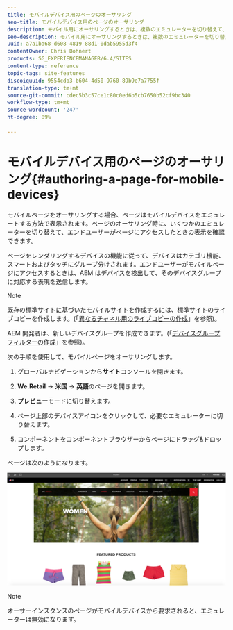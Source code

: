 ```yaml
---
title: モバイルデバイス用のページのオーサリング
seo-title: モバイルデバイス用のページのオーサリング
description: モバイル用にオーサリングするときは、複数のエミュレーターを切り替えて、エンドユーザー向けの表示を見ることができます。
seo-description: モバイル用にオーサリングするときは、複数のエミュレーターを切り替えて、エンドユーザー向けの表示を見ることができます。
uuid: a7a1ba68-d608-4819-88d1-0dab5955d3f4
contentOwner: Chris Bohnert
products: SG_EXPERIENCEMANAGER/6.4/SITES
content-type: reference
topic-tags: site-features
discoiquuid: 9554cdb3-b604-4d50-9760-89b9e7a7755f
translation-type: tm+mt
source-git-commit: cdec5b3c57ce1c80c0ed6b5cb7650b52cf9bc340
workflow-type: tm+mt
source-wordcount: '247'
ht-degree: 89%

---
```



# モバイルデバイス用のページのオーサリング{#authoring-a-page-for-mobile-devices}

モバイルページをオーサリングする場合、ページはモバイルデバイスをエミュレートする方法で表示されます。ページのオーサリング時に、いくつかのエミュレーターを切り替えて、エンドユーザーがページにアクセスしたときの表示を確認できます。

ページをレンダリングするデバイスの機能に従って、デバイスはカテゴリ機能、スマートおよびタッチにグループ分けされます。エンドユーザーがモバイルページにアクセスするときは、AEM はデバイスを検出して、そのデバイスグループに対応する表現を送信します。

>[!NOTE]
>
>既存の標準サイトに基づいたモバイルサイトを作成するには、標準サイトのライブコピーを作成します。(「[異なるチャネル用のライブコピーの作成](/help/sites-administering/msm-livecopy.md)」を参照)。
>
>AEM 開発者は、新しいデバイスグループを作成できます。(「[デバイスグループフィルターの作成](/help/sites-developing/groupfilters.md)」を参照)。

次の手順を使用して、モバイルページをオーサリングします。

1. グローバルナビゲーションから&#x200B;**サイト**&#x200B;コンソールを開きます。
1. **We.Retail** -> **米国** -> **英語**&#x200B;のページを開きます。

1. **プレビュー**&#x200B;モードに切り替えます。
1. ページ上部のデバイスアイコンをクリックして、必要なエミュレーターに切り替えます。
1. コンポーネントをコンポーネントブラウザーからページにドラッグ&amp;ドロップします。

ページは次のようになります。

![mobilepademu](assets/mobileipademu.png)

>[!NOTE]
>
>オーサーインスタンスのページがモバイルデバイスから要求されると、エミュレーターは無効になります。


